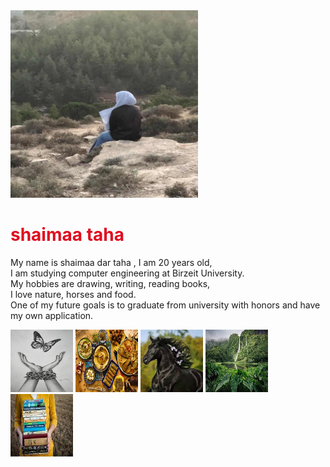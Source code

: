 <img  src="picture/shaimaa.jpg" alt="my Picture" width="300" height="300">
<h1 style="color:rgb(223, 15, 32);">shaimaa taha</h1>
<p>    My name is shaimaa dar taha , I am 20 years old,<br>
    I am studying computer engineering at Birzeit University.<br>
    My hobbies are drawing, writing, reading books,<br>
    I love nature, horses and food.<br>
     One of my future goals is to graduate from university with honors and have my own application.<br>
    </p>
 <img  src="picture/drawing.jpg" alt="this is drawing" width="100" height="100"> 
 <img  src="picture/food.jpg" alt="this is food" width="100" height="100">
 <img  src="picture/hourse.jpg" alt="this is hourse" width="100" height="100">  
 <img  src="picture/nature.jpg" alt="this is nature" width="100" height="100"> 
 <img  src="picture/book.jpg" alt="this is book" width="100" height="100">  
